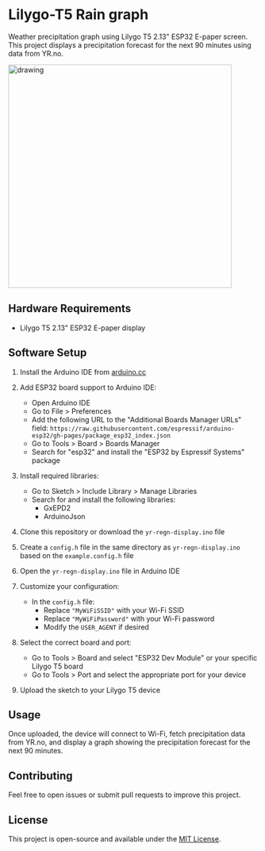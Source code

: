 # Lilygo-T5 Rain graph

Weather precipitation graph using Lilygo T5 2.13" ESP32 E-paper screen. This project displays a precipitation forecast for the next 90 minutes using data from YR.no.

<img src="https://github.com/user-attachments/assets/b2aef714-5bec-43eb-8240-26e3a8b5919c" alt="drawing" width="450"/>

## Hardware Requirements

- Lilygo T5 2.13" ESP32 E-paper display

## Software Setup

1. Install the Arduino IDE from [arduino.cc](https://www.arduino.cc/en/software)

2. Add ESP32 board support to Arduino IDE:
   - Open Arduino IDE
   - Go to File > Preferences
   - Add the following URL to the "Additional Boards Manager URLs" field:
     `https://raw.githubusercontent.com/espressif/arduino-esp32/gh-pages/package_esp32_index.json`
   - Go to Tools > Board > Boards Manager
   - Search for "esp32" and install the "ESP32 by Espressif Systems" package

3. Install required libraries:
   - Go to Sketch > Include Library > Manage Libraries
   - Search for and install the following libraries:
     - GxEPD2
     - ArduinoJson

4. Clone this repository or download the `yr-regn-display.ino` file

5. Create a `config.h` file in the same directory as `yr-regn-display.ino` based on the `example.config.h` file

6. Open the `yr-regn-display.ino` file in Arduino IDE

7. Customize your configuration:
   - In the `config.h` file:
     - Replace `"MyWiFiSSID"` with your Wi-Fi SSID
     - Replace `"MyWiFiPassword"` with your Wi-Fi password
     - Modify the `USER_AGENT` if desired

8. Select the correct board and port:
   - Go to Tools > Board and select "ESP32 Dev Module" or your specific Lilygo T5 board
   - Go to Tools > Port and select the appropriate port for your device

9. Upload the sketch to your Lilygo T5 device

## Usage

Once uploaded, the device will connect to Wi-Fi, fetch precipitation data from YR.no, and display a graph showing the precipitation forecast for the next 90 minutes.

## Contributing

Feel free to open issues or submit pull requests to improve this project.

## License

This project is open-source and available under the [MIT License](LICENSE).
